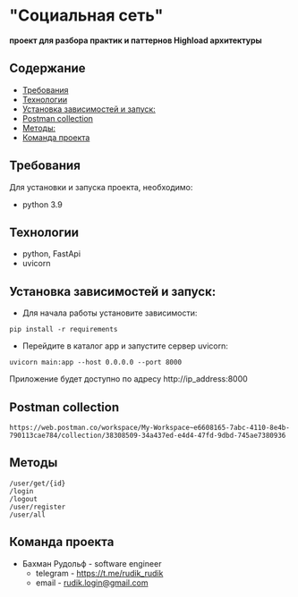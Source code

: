 
# "Социальная сеть"

<b>проект для разбора практик и паттернов Highload архитектуры</b>

## Содержание
- [Требования](#requirements)
- [Технологии](#technologies)
- [Установка зависимостей и запуск:](#make)
- [Postman collection](#postman)
- [Методы:](#methods)
- [Команда проекта](#command)


## <a id="requirements">Требования</a>
Для установки и запуска проекта, необходимо:
- python 3.9

## <a id="technologies">Технологии</a>
- python, FastApi
- uvicorn

## <a id="make">Установка зависимостей и запуск:</a>

- Для начала работы установите зависимости:
```
pip install -r requirements
```
- Перейдите в каталог app и запустите сервер uvicorn:
```
uvicorn main:app --host 0.0.0.0 --port 8000
```

Приложение будет доступно по адресу http://ip_address:8000

## <a id="postman">Postman collection</a>
```
https://web.postman.co/workspace/My-Workspace~e6608165-7abc-4110-8e4b-790113cae784/collection/38308509-34a437ed-e4d4-47fd-9dbd-745ae7380936
```

## <a id="methoda">Методы</a>
```
/user/get/{id}
/login
/logout
/user/register
/user/all
```


## <a id="command">Команда проекта</a>
- Бахман Рудольф - software engineer
  - telegram - https://t.me/rudik_rudik
  - email - rudik.login@gmail.com




